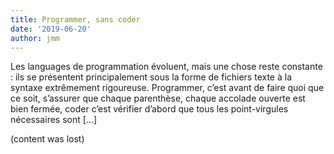 ```yaml
---
title: Programmer, sans coder
date: '2019-06-20'
author: jmm
---
```

Les languages de programmation évoluent, mais une chose reste constante : ils se présentent principalement sous la forme de fichiers texte à la syntaxe extrêmement rigoureuse. Programmer, c’est avant de faire quoi que ce soit, s’assurer que chaque parenthèse, chaque accolade ouverte est bien fermée, coder c’est vérifier d’abord que tous les point-virgules nécessaires sont […]

(content was lost)
